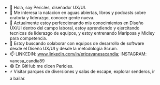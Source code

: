 - 👋 Hola, soy Pericles, diseñador UX/UI.
- 👀 Me interesa la natacion en aguas abiertas, libros y podcasts sobre oratoria y liderazgo, conocer gente nueva.
- 🌱 Actualmente estoy perfeccionando mis conocimientos en Diseño UX/UI dentro del campo laboral, estoy aprendiendo y ejercitando tecnicas de liderazgo de equipos, y estoy entrenando Mariposa y Midley para competencia.
- 💞️ Estoy buscando colaborar con equipos de desarrollo de software desde el Diseño UX/UI y desde la metodologìa Scrum.
- 📫 LINKEDIN: www.linkedin.com/in/ericavanesacandia; INSTAGRAM: vanesa_candia89
- 😄 En GitHub me dicen Pericles.
- ⚡ Visitar parques de diversiones y salas de escape, explorar senderos, ir a bailar.

<!---
PericlesUXUI/PericlesUXUI is a ✨ special ✨ repository because its `README.md` (this file) appears on your GitHub profile.
You can click the Preview link to take a look at your changes.
--->
